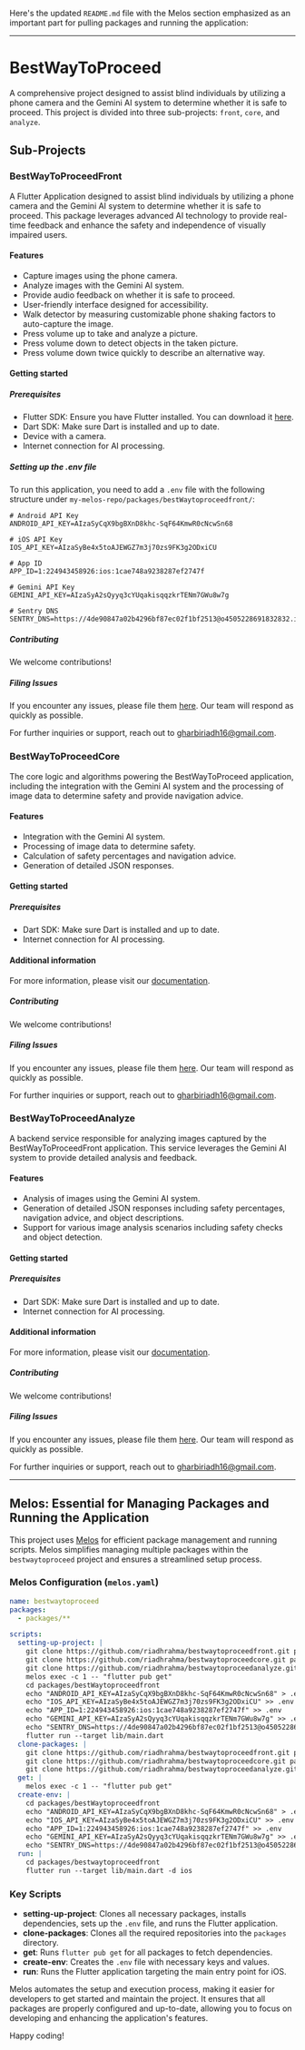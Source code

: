 Here's the updated `README.md` file with the Melos section emphasized as an important part for pulling packages and running the application:

---

# BestWayToProceed

A comprehensive project designed to assist blind individuals by utilizing a phone camera and the Gemini AI system to determine whether it is safe to proceed. This project is divided into three sub-projects: `front`, `core`, and `analyze`.

## Sub-Projects

### BestWayToProceedFront

A Flutter Application designed to assist blind individuals by utilizing a phone camera and the Gemini AI system to determine whether it is safe to proceed. This package leverages advanced AI technology to provide real-time feedback and enhance the safety and independence of visually impaired users.

#### Features

- Capture images using the phone camera.
- Analyze images with the Gemini AI system.
- Provide audio feedback on whether it is safe to proceed.
- User-friendly interface designed for accessibility.
- Walk detector by measuring customizable phone shaking factors to auto-capture the image.
- Press volume up to take and analyze a picture.
- Press volume down to detect objects in the taken picture.
- Press volume down twice quickly to describe an alternative way.

#### Getting started

##### Prerequisites

- Flutter SDK: Ensure you have Flutter installed. You can download it [here](https://flutter.dev/docs/get-started/install).
- Dart SDK: Make sure Dart is installed and up to date.
- Device with a camera.
- Internet connection for AI processing.

##### Setting up the .env file

To run this application, you need to add a `.env` file with the following structure under `my-melos-repo/packages/bestWaytoproceedfront/`:

```plaintext
# Android API Key
ANDROID_API_KEY=AIzaSyCqX9bgBXnD8khc-SqF64KmwR0cNcwSn68

# iOS API Key
IOS_API_KEY=AIzaSyBe4x5toAJEWGZ7m3j70zs9FK3g2ODxiCU

# App ID
APP_ID=1:224943458926:ios:1cae748a9238287ef2747f

# Gemini API Key
GEMINI_API_KEY=AIzaSyA2sQyyq3cYUqakisqqzkrTENm7GWu8w7g

# Sentry DNS
SENTRY_DNS=https://4de90847a02b4296bf87ec02f1bf2513@o4505228691832832.ingest.us.sentry.io/4505228692750336
```

##### Contributing

We welcome contributions!

##### Filing Issues

If you encounter any issues, please file them [here](https://github.com/riadhrahma/bestWaytoproceedfront/issues). Our team will respond as quickly as possible.

For further inquiries or support, reach out to [gharbiriadh16@gmail.com](mailto:gharbiriadh16@gmail.com).

### BestWayToProceedCore

The core logic and algorithms powering the BestWayToProceed application, including the integration with the Gemini AI system and the processing of image data to determine safety and provide navigation advice.

#### Features

- Integration with the Gemini AI system.
- Processing of image data to determine safety.
- Calculation of safety percentages and navigation advice.
- Generation of detailed JSON responses.

#### Getting started

##### Prerequisites

- Dart SDK: Make sure Dart is installed and up to date.
- Internet connection for AI processing.

#### Additional information

For more information, please visit our [documentation](https://github.com/riadhrahma/bestWaytoproceedcore/doc).

##### Contributing

We welcome contributions!

##### Filing Issues

If you encounter any issues, please file them [here](https://github.com/riadhrahma/bestWaytoproceedcore/issues). Our team will respond as quickly as possible.

For further inquiries or support, reach out to [gharbiriadh16@gmail.com](mailto:gharbiriadh16@gmail.com).

### BestWayToProceedAnalyze

A backend service responsible for analyzing images captured by the BestWayToProceedFront application. This service leverages the Gemini AI system to provide detailed analysis and feedback.

#### Features

- Analysis of images using the Gemini AI system.
- Generation of detailed JSON responses including safety percentages, navigation advice, and object descriptions.
- Support for various image analysis scenarios including safety checks and object detection.

#### Getting started

##### Prerequisites

- Dart SDK: Make sure Dart is installed and up to date.
- Internet connection for AI processing.

#### Additional information

For more information, please visit our [documentation](https://github.com/riadhrahma/bestWaytoproceedanalyze/doc).

##### Contributing

We welcome contributions!

##### Filing Issues

If you encounter any issues, please file them [here](https://github.com/riadhrahma/bestWaytoproceedanalyze/issues). Our team will respond as quickly as possible.

For further inquiries or support, reach out to [gharbiriadh16@gmail.com](mailto:gharbiriadh16@gmail.com).

---

## Melos: Essential for Managing Packages and Running the Application

This project uses [Melos](https://melos.invertase.dev/) for efficient package management and running scripts. Melos simplifies managing multiple packages within the `bestwaytoproceed` project and ensures a streamlined setup process.

### Melos Configuration (`melos.yaml`)

```yaml
name: bestwaytoproceed
packages:
  - packages/**

scripts:
  setting-up-project: |
    git clone https://github.com/riadhrahma/bestwaytoproceedfront.git packages/bestwaytoproceedfront
    git clone https://github.com/riadhrahma/bestwaytoproceedcore.git packages/bestwaytoproceedcore
    git clone https://github.com/riadhrahma/bestwaytoproceedanalyze.git packages/bestwaytoproceedanalyze
    melos exec -c 1 -- "flutter pub get"
    cd packages/bestWaytoproceedfront
    echo "ANDROID_API_KEY=AIzaSyCqX9bgBXnD8khc-SqF64KmwR0cNcwSn68" > .env
    echo "IOS_API_KEY=AIzaSyBe4x5toAJEWGZ7m3j70zs9FK3g2ODxiCU" >> .env
    echo "APP_ID=1:224943458926:ios:1cae748a9238287ef2747f" >> .env
    echo "GEMINI_API_KEY=AIzaSyA2sQyyq3cYUqakisqqzkrTENm7GWu8w7g" >> .env
    echo "SENTRY_DNS=https://4de90847a02b4296bf87ec02f1bf2513@o4505228691832832.ingest.us.sentry.io/4505228692750336" >> .env
    flutter run --target lib/main.dart
  clone-packages: |
    git clone https://github.com/riadhrahma/bestwaytoproceedfront.git packages/bestwaytoproceedfront
    git clone https://github.com/riadhrahma/bestwaytoproceedcore.git packages/bestwaytoproceedcore
    git clone https://github.com/riadhrahma/bestwaytoproceedanalyze.git packages/bestwaytoproceedanalyze
  get: |
    melos exec -c 1 -- "flutter pub get"
  create-env: |
    cd packages/bestWaytoproceedfront
    echo "ANDROID_API_KEY=AIzaSyCqX9bgBXnD8khc-SqF64KmwR0cNcwSn68" > .env
    echo "IOS_API_KEY=AIzaSyBe4x5toAJEWGZ7m3j70zs9FK3g2ODxiCU" >> .env
    echo "APP_ID=1:224943458926:ios:1cae748a9238287ef2747f" >> .env
    echo "GEMINI_API_KEY=AIzaSyA2sQyyq3cYUqakisqqzkrTENm7GWu8w7g" >> .env
    echo "SENTRY_DNS=https://4de90847a02b4296bf87ec02f1bf2513@o4505228691832832.ingest.us.sentry.io/4505228692750336" >> .env
  run: |
    cd packages/bestwaytoproceedfront
    flutter run --target lib/main.dart -d ios
```

### Key Scripts

- **setting-up-project**: Clones all necessary packages, installs dependencies, sets up the `.env` file, and runs the Flutter application.
- **clone-packages**: Clones all the required repositories into the `packages` directory.
- **get**: Runs `flutter pub get` for all packages to fetch dependencies.
- **create-env**: Creates the `.env` file with necessary keys and values.
- **run**: Runs the Flutter application targeting the main entry point for iOS.

Melos automates the setup and execution process, making it easier for developers to get started and maintain the project. It ensures that all packages are properly configured and up-to-date, allowing you to focus on developing and enhancing the application's features.

Happy coding!